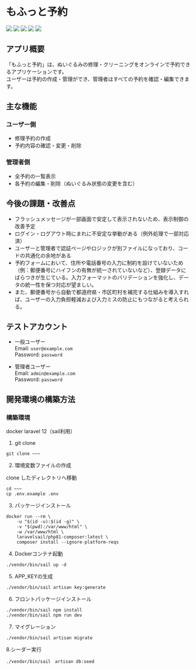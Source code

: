 # もふっと予約

<p style="display: inline">
    <img src="https://img.shields.io/badge/-Laravel-f3a68c.svg?logo=laravel&style=for-the-badge">
    <img src="https://img.shields.io/badge/-React-bdf1ff.svg?logo=react&style=for-the-badge">
    <img src="https://img.shields.io/badge/-Inertia.js-a9fca9.svg?logo=Inertia.js&style=for-the-badge">
    <img src="https://img.shields.io/badge/-Mysql-c1dff5.svg?logo=mysql&style=for-the-badge">
    <img src="https://img.shields.io/badge/-Docker-1488C6.svg?logo=docker&style=for-the-badge">
</p>

## アプリ概要

「もふっと予約」は、ぬいぐるみの修理・クリーニングをオンラインで予約できるアプリケーションです。  
ユーザーは予約の作成・管理ができ、管理者はすべての予約を確認・編集できます。

## 主な機能

### ユーザー側
- 修理予約の作成
- 予約内容の確認・変更・削除

### 管理者側
- 全予約の一覧表示
- 各予約の編集・削除（ぬいぐるみ状態の変更を含む）

## 今後の課題・改善点

- フラッシュメッセージが一部画面で安定して表示されないため、表示制御の改善予定
- ログイン・ログアウト時にまれに不安定な挙動がある（例外処理で一部対応済）
- ユーザーと管理者で認証ページやロジックが別ファイルになっており、コードの共通化の余地がある
- 予約フォームにおいて、住所や電話番号の入力に制約を設けていないため（例：郵便番号にハイフンの有無が統一されていないなど）、登録データにばらつきが生じている。入力フォーマットのバリデーションを強化し、データの統一性を保つ対応が望ましい。
- また、郵便番号から自動で都道府県・市区町村を補完する仕組みを導入すれば、ユーザーの入力負担軽減および入力ミスの防止にもつながると考えられる。


## テストアカウント

- 一般ユーザー  
  Email: `user@example.com`  
  Password: `password`

- 管理者ユーザー  
  Email: `admin@example.com`  
  Password: `password`

## 開発環境の構築方法

### 構築環境

docker
laravel 12（sail利用）

1. git clone
~~~
git clone ~~~
~~~
2. 環境変数ファイルの作成

clone したディレクトリへ移動
~~~
cd ~~~
cp .env.example .env
~~~
3. パッケージインストール
~~~
docker run --rm \
    -u "$(id -u):$(id -g)" \
    -v "$(pwd):/var/www/html" \
    -w /var/www/html \
    laravelsail/php81-composer:latest \
    composer install --ignore-platform-reqs
~~~
4. Dockerコンテナ起動
~~~
./vendor/bin/sail up -d
~~~
5. APP_KEYの生成
~~~
./vendor/bin/sail artisan key:generate
~~~

6. フロントパッケージインストール
~~~
./vendor/bin/sail npm install
./vendor/bin/sail npm run dev
~~~

7. マイグレーション
~~~
./vendor/bin/sail artisan migrate
~~~

8.シーダー実行
~~~
./vendor/bin/sail　artisan db:seed
~~~
